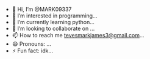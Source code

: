- 👋 Hi, I’m @MARK09337
- 👀 I’m interested in programming...
- 🌱 I’m currently learning python...
- 💞️ I’m looking to collaborate on ...
- 📫 How to reach me tevesmarkjames3@gmail.com...
- 😄 Pronouns: ...
- ⚡ Fun fact: idk...

<!---
MARK09337/MARK09337 is a ✨ special ✨ repository because its `README.md` (this file) appears on your GitHub profile.
You can click the Preview link to take a look at your changes.
--->
